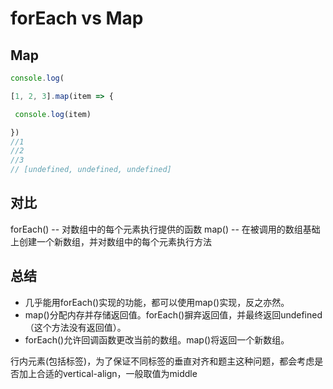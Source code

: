 # forEach vs Map



## Map
```js
console.log(

[1, 2, 3].map(item => {

​ console.log(item)

})
//1
//2
//3
// [undefined, undefined, undefined]

```
## 对比
forEach() -- 对数组中的每个元素执行提供的函数
map() -- 在被调用的数组基础上创建一个新数组，并对数组中的每个元素执行方法


## 总结

* 几乎能用forEach()实现的功能，都可以使用map()实现，反之亦然。
* map()分配内存并存储返回值。forEach()摒弃返回值，并最终返回undefined（这个方法没有返回值）。
* forEach()允许回调函数更改当前的数组。map()将返回一个新数组。

行内元素(包括<img>标签)，为了保证不同标签的垂直对齐和题主这种问题，都会考虑是否加上合适的vertical-align，一般取值为middle